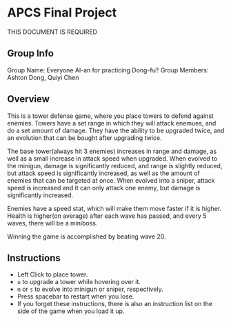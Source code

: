 # APCS Final Project
THIS DOCUMENT IS REQUIRED

## Group Info
Group Name: Everyone Al-an for practicing Dong-fu?
Group Members: Ashton Dong, Quiyi Chen

## Overview
This is a tower defense game, where you place towers to defend against enemies. Towers have a set range in which they will attack enemues, and do a set amount of damage. They have the ability to be upgraded twice, and an evolution that can be bought after upgrading twice.

The base tower(always hit 3 enemies) increases in range and damage, as well as a small increase in attack speed when upgraded. When evolved to the minigun, damage is significantly reduced, and range is slightly reduced, but attack speed is significantly increased, as well as the amount of enemies that can be targeted at once. When evolved into a sniper, attack speed is increased and it can only attack one enemy, but damage is significantly increased.

Enemies have a speed stat, which will make them move faster if it is higher. Health is higher(on average) after each wave has passed, and every 5 waves, there will be a miniboss. 

Winning the game is accomplished by beating wave 20.


## Instructions
 - Left Click to place tower.
 - `u` to upgrade a tower while hovering over it.
 - `m` or `s` to evolve into minigun or sniper, respectively.
 - Press spacebar to restart when you lose.
 - If you forget these instructions, there is also an instruction list on the side of the game when you load it up.




